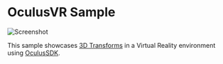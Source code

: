 # OculusVR Sample

![Screenshot](https://github.com/Noesis/Noesis.github.io/blob/master/NoesisGUI/Samples/OculusVR/Screenshot.png)

This sample showcases [3D Transforms](https://www.noesisengine.com/docs/Gui.Core.Transform3DTutorial.html) in a Virtual Reality environment using [OculusSDK](https://developer.oculus.com/downloads/package/oculus-sdk-for-windows/).

